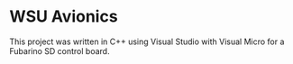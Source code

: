 # WSU Avionics
This project was written in C++ using Visual Studio with Visual Micro for a Fubarino SD control board.
